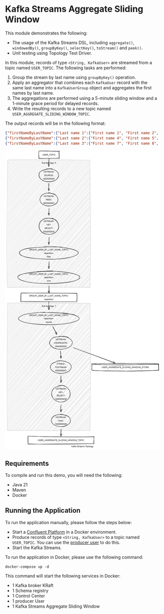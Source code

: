 # Kafka Streams Aggregate Sliding Window

This module demonstrates the following:

- The usage of the Kafka Streams DSL, including `aggregate()`, `windowedBy()`, `groupByKey()`, `selectKey()`, `toStream()` and `peek()`.
- Unit testing using Topology Test Driver.

In this module, records of type `<String, KafkaUser>` are streamed from a topic named `USER_TOPIC`.
The following tasks are performed:

1. Group the stream by last name using `groupByKey()` operation.
2. Apply an aggregator that combines each `KafkaUser` record with the same last name into a `KafkaUserGroup` object
   and aggregates the first names by last name.
3. The aggregations are performed using a 5-minute sliding window and a 1-minute grace period for delayed records.
4. Write the resulting records to a new topic named `USER_AGGREGATE_SLIDING_WINDOW_TOPIC`.

The output records will be in the following format:

```json
{"firstNameByLastName":{"Last name 1":{"First name 1", "First name 2", "First name 3"}}}
{"firstNameByLastName":{"Last name 2":{"First name 4", "First name 5", "First name 6"}}}
{"firstNameByLastName":{"Last name 3":{"First name 7", "First name 8", "First name 9"}}}
```

![topology.png](topology.png)

## Requirements

To compile and run this demo, you will need the following:

- Java 21
- Maven
- Docker

## Running the Application

To run the application manually, please follow the steps below:

- Start a [Confluent Platform](https://docs.confluent.io/platform/current/quickstart/ce-docker-quickstart.html#step-1-download-and-start-cp) in a Docker environment.
- Produce records of type `<String, KafkaUser>` to a topic named `USER_TOPIC`. You can use the [producer user](../specific-producers/kafka-streams-producer-user) to do this.
- Start the Kafka Streams.

To run the application in Docker, please use the following command:

```console
docker-compose up -d
```

This command will start the following services in Docker:

- 1 Kafka broker KRaft
- 1 Schema registry
- 1 Control Center
- 1 producer User
- 1 Kafka Streams Aggregate Sliding Window
